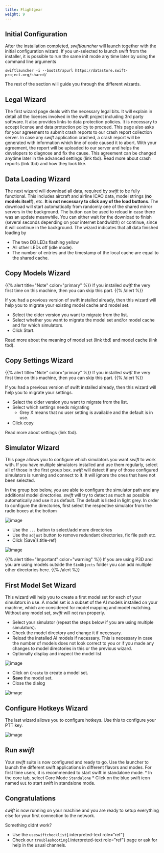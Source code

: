```yaml
---
title: Flightgear
weight: 9
---
```


## Initial Configuration

After the installation completed, *swiftlauncher* will launch together
with the initial configuration wizard. If you un-selected to launch
swift from the installer, it is possible to run the same init mode any
time later by using the command line arguments

`swiftlauncher -i --bootstrapurl https://datastore.swift-project.org/shared/`

The rest of the section will guide you through the different wizards.

## Legal Wizard

The first wizard page deals with the necessary legal bits. It will
explain in detail all the licenses involved in the swift project
including 3rd party software. It also provides links to data protection
policies. It is necessary to accept license and data protection policy
to proceed. This page also asks for your agreement to submit crash
reports to our crash report collection server. In case any *swift*
application crashed, a crash report will be generated with information
which line of code caused it to abort. With your agreement, the report
will be uploaded to our server and helps the developers to diagnose and
fix the cause. This agreement can be changed anytime later in the
advanced settings (link tbd). Read more about crash reports (link tbd)
and how they look like.

## Data Loading Wizard

The next wizard will download all data, required by *swift* to be fully
functional. This includes aircraft and airline ICAO data, model strings
(**no models itself**), etc. **It is not necessary to click any of the
load buttons**. The download will start automatically from randomly one
of the shared mirror servers in the background. The button can be used
to reload in case there was an update meanwhile. You can either wait for
the download to finish (several seconds depending on your internet
bandwidth) or continue, since it will continue in the background. The
wizard indicates that all data finished loading by

-   The two DB LEDs flashing yellow
-   All other LEDs off (idle mode).
-   The number of entries and the timestamp of the local cache are equal
    to the shared cache.

## Copy Models Wizard

{{% alert title="Note" color="primary" %}}
If you installed *swift* the very first time on this machine, then you can skip this part.
{{% /alert %}}

If you had a previous version of swift installed already, then this
wizard will help you to migrate your existing model cache and model set.

-   Select the older version you want to migrate from the list.
-   Select whether you want to migrate the model set and/or model cache
    and for which simulators.
-   Click Start.

Read more about the meaning of model set (link tbd) and model cache
(link tbd).

## Copy Settings Wizard

{{% alert title="Note" color="primary" %}}
If you installed *swift* the very first time on this machine, then you
can skip this part.
{{% /alert %}}

If you had a previous version of swift installed already, then this
wizard will help you to migrate your settings.

- Select the older version you want to migrate from the list.
- Select which settings needs migrating
    - Grey X means that no user setting is available and the default is in use.
- Click copy

Read more about settings (link tbd).

## Simulator Wizard

This page allows you to configure which simulators you want *swift* to
work with. If you have multiple simulators installed and use them
regularly, select all of those in the first group box. *swift* will
detect if any of those configured simulators is running and connect to
it. It will ignore the ones that have not been selected.

In the group box below, you are able to configure the simulator path and
any additional model directories. *swift* will try to detect as much as
possible automatically and use it as default. The default is listed in
light grey. In order to configure the directories, first select the
respective simulator from the radio boxes at the bottom

![image](http://img.swift-project.org/radiobox_sim.png)

-   Use the `...` button to select/add more directories
-   Use the `adjust` button to remove redundant directories, fix file
    path etc.
-   Click [Save]{.title-ref}

![image](http://img.swift-project.org/setup_simulator.png)

{{% alert title="Important" color="warning" %}}
If you are using P3D and you are using models outside the `SimObjects` folder you can add multiple other directories here.
{{% /alert %}}

## First Model Set Wizard

This wizard will help you to create a first model set for each of your
simulators in use. A model set is a subset of the AI models installed on
your machine, which are considered for model mapping and model matching.
Without any model set, *swift* will not run properly.

- Select your simulator (repeat the steps below if you are using multiple simulators).
- Check the model directory and change it if necessary.
- Reload the installed AI models if necessary. This is necessary in case the number of models does not look correct to you or if you made any changes to model directories in this or the previous wizard.
- Optionally display and inspect the model list

![image](http://img.swift-project.org/firstmodelset.png)

- Click on `Create` to create a model set.
- **Save** the model set.
- Close the dialog

![image](http://img.swift-project.org/ownmodelsetdialog.png)

## Configure Hotkeys Wizard

The last wizard allows you to configure hotkeys. Use this to configure
your PTT key.

![image](http://img.swift-project.org/hotkey_setup.png)

## Run *swift*

Your *swift* suite is now configured and ready to go. Use the launcher
to launch the different swift applications in different flavors and
modes. For first time users, it is recommended to start swift in
standalone mode. \* In the core tab, select Core Mode `Standalone` \*
Click on the blue swift icon named `GUI` to start swift in standalone
mode.

## Congratulations
*swift* is now running on your machine and you are
ready to setup everything else for your first connection to the network.

Something didnt work?

-   Use the `useswiftchecklist`{.interpreted-text role="ref"}
-   Check our `troubleshooting`{.interpreted-text role="ref"} page or
    ask for help in the usual channels.
